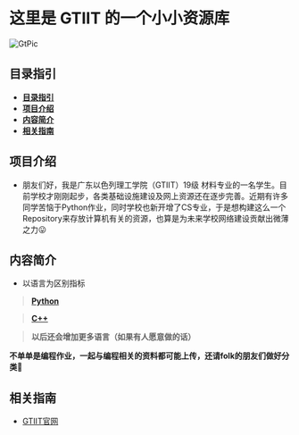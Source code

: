# **这里是 GTIIT 的一个小小资源库**
![GtPic](https://www.gtiit.edu.cn/images/logo.png)

## **目录指引**
  - [**目录指引**](#目录指引)
  - [**项目介绍**](#项目介绍)
  - [**内容简介**](#内容简介)
  - [**相关指南**](#相关指南)

## **项目介绍**
- 朋友们好，我是广东以色列理工学院（GTIIT）19级 材料专业的一名学生。目前学校才刚刚起步，各类基础设施建设及网上资源还在逐步完善。近期有许多同学苦恼于Python作业，同时学校也新开增了CS专业，于是想构建这么一个Repository来存放计算机有关的资源，也算是为未来学校网络建设贡献出微薄之力😛

## **内容简介**
- 以语言为区别指标
> **[Python](/Python)**
  
> **[C++](/C++)**

> **以后还会增加更多语言（如果有人愿意做的话）** 

 **不单单是编程作业，一起与编程相关的资料都可能上传，还请folk的朋友们做好分类🙏**

 ## **相关指南**

- [GTIIT官网](https://www.gtiit.edu.cn/)